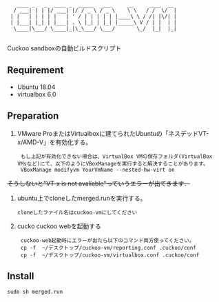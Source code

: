 ```
   ____ _   _  ____ _  _____   ___     __     ____  __ 
  / ___| | | |/ ___| |/ / _ \ / _ \    \ \   / /  \/  |
 | |   | | | | |   | ' / | | | | | |____\ \ / /| |\/| |
 | |___| |_| | |___| . \ |_| | |_| |_____\ V / | |  | |
  \____|\___/ \____|_|\_\___/ \___/       \_/  |_|  |_|
                                                       
```

Cuckoo sandboxの自動ビルドスクリプト

## Requirement
- Ubuntu 18.04
- virtualbox 6.0

## Preparation
1. VMware ProまたはVirtualboxに建てられたUbuntuの「ネスデッドVT-x/AMD-V」を有効化する。  

        もし上記が有効化できない場合は、VirtualBox VMの保存フォルダ(VirtualBox VMsなど)にて、以下のようにVBoxManageを実行すると解決することがあります。
        VBoxManage modifyvm YourVmName --nested-hw-virt on
~~そうしないと"VT-x is not avaliable"っていうエラーが出てきます．~~
1. ubuntu上でcloneしたmerged.runを実行する。 

       cloneしたファイル名はcuckoo-vmにしてください
1. cucko cuckoo webを起動する

        cuckoo-web起動時にエラーが出たら以下のコマンド両方使ってください。
        cp -f  ~/デスクトップ/cuckoo-vm/reporting.conf .cuckoo/conf
        cp -f  ~/デスクトップ/cuckoo-vm/virtualbox.conf .cuckoo/conf

## 

## Install
```
sudo sh merged.run
```
